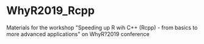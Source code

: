 # WhyR2019_Rcpp
Materials for the workshop "Speeding up R wih C++ (Rcpp) - from basics to more advanced applications" on WhyR?2019 conference
